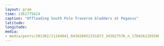 ```yaml
---
layout: gram
time: 1361775624
caption: "Offloading South Pole Traverse bladders at Pegasus"
latitude: 
longitude: 
media:
- media/posts/201302/11244041_843826052331873_343927576_n_17842612855000351.jpg
---
```

